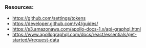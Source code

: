 ### Resources:

- https://github.com/settings/tokens
- https://developer.github.com/v4/guides/
- https://s3.amazonaws.com/apollo-docs-1.x/api-graphql.html
- https://www.apollographql.com/docs/react/essentials/get-started/#request-data
